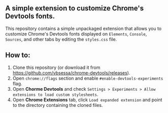 ## A simple extension to customize Chrome's Devtools fonts.

This repository contains a simple unpackaged extension that allows you to customize Chrome's Devtools fonts displayed on `Elements`, `Console`, `Sources`, and other tabs by editing the `styles.css` file.

## How to:

1. Clone this repository (or download it from https://github.com/vbsessa/chrome-devtools/releases).
2. Open `chrome://flags` section and enable `#enable-devtools-experiments` flag.
3. Open **Chorme Devtools** and check `Settings > Experiments > Allow extensions to load custom stylesheets`.
4. Open **Chrome Extensions** tab, click `Load expanded extension` and point to the directory containing the cloned files.
